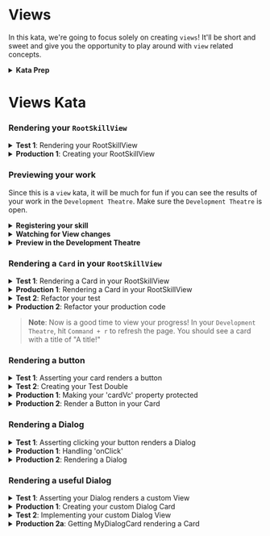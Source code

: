 # Views

In this kata, we're going to focus solely on creating `views`! It'll be short and sweet and give you the opportunity to play around with `view` related concepts.


<details>
<summary><strong>Kata Prep</strong></summary>

## Pre-requisites
1. Make sure your `Development Theatre` is running.

## Step 1: Create your `skill`

### Create a new directory for your kata

```bash
cd ~/path/to/your/spruce/projects
mkdir katas
```

### Create a new skill

```bash
cd katas
spruce create.skill views-kata
```

### Name your `skill`

> *Note*: Your `skill` name should be unique, so if you did this kata before, you may want to name it something different.

* Name: `Views Kata`
* Description: `A kata to practice creating views!`

### Open your `skill` in VS Code

> *Note*: You can follow the instructions printed in the `cli` or use the command below.

```bash
cd views-kata && code .
```

Then, open the terminal in VS Code and run:

```bash
spruce setup.vscode
```
Hit `Enter` to accept all setup options.

Then complete the following:

1. Open the Command Palette by using `cmd+shift+p` and search type: "Manage"
2. Select "Tasks: Manage Automatic Tasks"
3. Then select "Allow Automatic Tasks"
4. Open the Command Palette again type "reload" and select "Reload Window"

The Test Runner should open and begin installing additional requirements.

When it's done, you should see a message that says `Ready and waiting...`


## Step 2: Create your first test

### Create the test file

1. Hit `ctrl+space` (if you have the shortcuts setup) and hit enter. 
    - If you don't have the shortcuts setup, you can type `spruce create.test` in your terminal and hit `Enter`.
2. Select "Behavioral"
3. For "What are you testing?", type "Root skill view"
4. For "Camel case name", hit Enter (it should say "rootSkillView")
5. For "Which abstract test class do you want to extend?" select "AbstractSpruceFixtureTest"
6. Close the terminal window and get back to the Test Runner.
    - There should be one failing test.
    - The test will explain that before you can do any tests, you need to run `spruce set.remote`
7. Hit `ctrl+space` and type `set.remote` and hit `Enter`.
    - You will be prompted for more dependencies to install. Hit `Enter` to accept them all.
8. For your remote, select "Local"
    - Allow the rest of the dependencies to install
    - If prompted for remote again, select "Local" again
9. Close the terminal window and get back to the Test Runner.
    - The test should now be failing beacuse `false` does not equal `true`.
10. Click on the failing test in the Test Runner and click "Open" to open the test file.

### Prep the test file

1. Clear out the contents of the first test
1. Delete the second test
2. Delete `class RootSkillView {}` at the bottom of the test file

Your test should now be passing.

</details>

# Views Kata

### Rendering your `RootSkillView`

<details>
<summary><strong>Test 1</strong>: Rendering your RootSkillView</summary>

In your first test, add the following:

```typescript
@test()
protected async canCreateRootSkillView() {
    this.views.Controller('.root', {})
}
```
> *Note*: It's ok to have some type errors here, they'll go away as you add more code.

</details>

<details>
<summary><strong>Production 1</strong>: Creating your RootSkillView</summary>

In order for this test to pass, you need to create your first `view`, a `RootSkillView`.

1. Hit `ctrl+space` and type `create.view` and hit `Enter`.
2. Select "Skill View Controller"
    - Let the dependencies install
3. When prompted for if you would like to create your root skill view controller, hit `Enter` to accept the default.
4. Now update your failing test to reference the `RootSkillView` you just created.

```typescript
@test()
protected async canCreateRootSkillView() {
    this.views.Controller('views-kata.root', {})
}
```

> *Note*: The `views-kata` is the `namespace` of your skill and the `root` is the name of your view. The `namespace` will match whatever you named your skill, but you can check in your `package.json` to see what it is. Check under `skill.namespace`.

</details>

### Previewing your work

Since this is a `view` kata, it will be much for fun if you can see the results of your work in the `Development Theatre`. Make sure the `Development Theatre` is open.

<details>
<summary><strong>Registering your skill</strong></summary>

1. Hit `ctrl+space` and type `register` and hit `Enter`.

You will be asked for a name and a namespace, if this is your first time doing this, name it `Views Kata` and make sure the namespace is `views-kata`.
</details>

<details>
<summary><strong>Watching for View changes</strong></summary>

1. Hit `ctrl+space` and type `watch.watch` and hit `Enter`.
2. Once the watcher is running, change back to the Test Reporter.

</details>

<details>
<summary><strong>Preview in the Development Theatre</strong></summary>

1. In the `Development Theatre`, hit `Command + Shift + n`
2. In the "Jump to" Dialog, type `views-kata.root` and select the option in the dropdown.
3. Hit "Go"

> *Note*: For now, you're going to see a blank screen. That is fine, just wait until you render your first card!

</details>

### Rendering a `Card` in your `RootSkillView`

<details>
<summary><strong>Test 1</strong>: Rendering a Card in your RootSkillView</summary>

```typescript
@test()
protected canCreateRootSkillView() {
    this.views.Controller('views-kata.root', {})
}

@test()
protected rendersACard() {
    const vc = this.views.Controller('views-kata.root', {})
    vcAssert.assertSkillViewRendersCard(vc)
}
```
</details>

<details>
<summary><strong>Production 1</strong>: Rendering a Card in your RootSkillView</summary>
 
 ```typescript
// Step 2. Declare the cardVc property (declare property after constructing the card using 'Command + .')
private cardVc: CardViewController

public constructor(options: ViewControllerOptions) {
    super(options)

    // Step 1. Construct a CardViewController
    this.cardVc = this.Controller('card', {
        header: {
            title: 'A title!',
        },
    })
}

public render(): SkillView {
    return {
        layouts: [
            {
                // Step 3. Render the card
                cards: [this.cardVc.render()],
            },
        ],
    }
}
```
 
</details>

<details>
<summary><strong>Test 2</strong>: Refactor your test</summary>

```typescript
// Step 3. Declare the 'vc' property that will be used in all tests. 
// Use "!" to suppress the error about it not being initialized in the constructor
private vc!: RootSkillViewController

// Step 1. Declare beforeEach()
protected async beforeEach() {
    await super.beforeEach()
    // Step 2. Move the vc declaration here
    this.vc = this.views.Controller('views-kata.root', {})
}

// Step 4. delete the 'canCreateRootSkillView' test 

@test()
protected rendersACard() {
    // Step 5. User 'this.vc' instead of constructing a new vc
    vcAssert.assertSkillViewRendersCard(this.vc)
}
```
</details>

<details>
<summary><strong>Production 2</strong>: Refactor your production code</summary>

```ts
public constructor(options: ViewControllerOptions) {
    super(options)

    // Step 1. Select the construction or your skill view and hit 'Ctrl + Shift + r'
    // and select 'Extract to method in class...'. Name it `CardVc`
    this.cardVc = this.CardVc()
}

private CardVc(): CardViewController {
    return this.Controller('card', {
        header: {
            title: 'A title!',
        },
    })
}

```
</details>

> **Note**: Now is a good time to view your progress! In your `Development Theatre`, hit `Command + r` to refresh the page. You should see a card with a title of "A title!"

### Rendering a button

<details>
<summary><strong>Test 1</strong>: Asserting your card renders a button</summary>

```typescript
@test()
protected cardRendersButton() {
    buttonAssert.cardRendersButton(this.vc.getCardVc(), 'my-button')
}

```
>**Note**: You will get an error that 'getCardVc()' does not exist on your View Controller. This is a-ok because we're about to make a Test Double!

</details>

<details>
<summary><strong>Test 2</strong>: Creating your Test Double</summary>

```typescript
@fake.login()
@suite()
export default class RootSkillViewTest extends AbstractSpruceFixtureTest {
    // Step 5. Change the type on the 'vc' property to be your Spy
    private vc!: SpyRootSkillView

    protected async beforeEach() {
        // Step 4. Override the Class for your View Controller to be your Spy
        this.views.setController('views-kata.root', SpyRootSkillView)

        // Step 6. Typecast the vc to be your Spy
        this.vc = this.views.Controller(
            'views-kata.root',
            {}
        ) as SpyRootSkillView
    }

    @test()
    protected rendersACard() {
        vcAssert.assertSkillViewRendersCard(this.vc)
    }

    // Step 1. Declare your new test
    @test()
    protected cardRendersButton() {
        // Step 2. Use the buttonAssert utility to assert the button is rendering
        buttonAssert.cardRendersButton(this.vc.getCardVc(), 'my-button')
    }
}

// Step 3. Create your Test Double (a Spy) that extends your RootSkillViewController
class SpyRootSkillView extends RootSkillViewController {
    public getCardVc() {
        return this.cardVc
    }
}
```

>**Note**: You will get an error that 'this.cardVc` in your spy is not accessible because it is private, lets fix that next!

>**Note**: Also, your test is not passing, that's fine too. That is next.


</details>

<details>
<summary><strong>Production 1</strong>: Making your 'cardVc' property protected</summary>

```typescript
// Step 1. Change the cardVc property to be protected in your Root.svc
protected cardVc: CardViewController
```
</details>

<details>
<summary><strong>Production 2</strong>: Render a Button in your Card</summary>

```typescript

private CardVc(): CardViewController {
    return this.Controller('card', {
        header: {
            title: 'A title!',
        },
        // Step 1. Add a footer with a single button with the id of 'my-button'
        footer: {
            buttons: [
                {
                    id: 'my-button',
                    // Step 2 (optional): Play around with different properties of the button
                    label: 'My button',
                    type: 'primary',
                },
            ],
        },
    })
}
```

>**Note**: Everything should be passing now! Refresh the front end! Also, play around with different properties on the button and refresh to see their effect!

</details>

### Rendering a Dialog

<details>
<summary><strong>Test 1</strong>: Asserting clicking your button renders a Dialog</summary>

```ts

// Step 1. Declare a new test
@test()
protected async clickingButtonRendersDialog() {
    // Step 2. Use the 'vcAssert' util to assert the dialog renders
    await vcAssert.assertRendersDialog(this.vc, () =>
        // Step 3. Use the 'interactor' util to click the button in your card
        interactor.clickButton(this.vc.getCardVc(), 'my-button')
    )
}

```
> **Note**: Make sure your test is `async` since we'll be interacting with Views
> **Note**: You will first get an error that your Button does not have an 'onClick' set, so let's fix that!

</details>

<details>
<summary><strong>Production 1</strong>: Handling 'onClick'</summary>

```typescript
private CardVc(): CardViewController {
    return this.Controller('card', {
        header: {
            title: 'A title!',
        },
        footer: {
            buttons: [
                {
                    id: 'my-button',
                    label: 'My button',
                    type: 'primary',
                    // Step 1. Add an onClick to your button and pass it a method bound to self
                    onClick: this.handleClick.bind(this),
                },
            ],
        },
    })
}

// Step 2. Declare the handleClick method
private async handleClick() {}
```

> **Note**: Now your test will fail because you're not rendering a Dialog, which makes sense if you think about it. 😜

</details>

<details>
<summary><strong>Production 2</strong>: Rendering a Dialog</summary>

```typescript
private async handleClick() {
    // Step 1. Use the 'renderInDialog' method to render an empty Dialog
    this.renderInDialog({
        header: {
            title: "I'm a dialog!",
        },
    })
}
```

> **Note**: Now your test should be passing! 🎉 Go ahead and refresh in the `Development Theater` to see it in action!

</details>

### Rendering a useful Dialog

<details>
<summary><strong>Test 1</strong>: Asserting your Dialog renders a custom View</summary>

```typescript
@test()
protected async clickingButtonRendersDialog() {
    // Step 1. get the dialogVc that is returned from the assertRendersDialog
    const dialogVc = await vcAssert.assertRendersDialog(this.vc, () =>
        interactor.clickButton(this.vc.getCardVc(), 'my-button')
    )

    // Step 2. Assert the dialogVc is an instance of your custom view
    vcAssert.assertRendersAsInstanceOf(dialogVc, MyDialogCardViewController)
}
```

> **Note**: You will get an error that 'MyDialogCardViewController' does not exist, so let's create it!

</details>

<details>
<summary><strong>Production 1</strong>: Creating your custom Dialog Card</summary>

1. Hit `ctrl+space` and type `create.view` and hit `Enter`.
2. Select "View Controller"
3. Controller name "My Dialog Card"
4. For view model: `Card`

</details>

<details>
<summary><strong>Test 2</strong>: Implementing your custom Dialog View</summary>

```typescript
// Step 2: It will be auto imported for you
import MyDialogCardViewController from '../../viewControllers/MyDialogCard.vc'

@test()
protected async clickingButtonRendersDialog() {
    const dialogVc = await vcAssert.assertRendersDialog(this.vc, () =>
        interactor.clickButton(this.vc.getCardVc(), 'my-button')
    )
    // Step 1. Click on MyDialogCardViewController and hit 'Ctrl + .' and import it
    vcAssert.assertRendersAsInstanceOf(dialogVc, MyDialogCardViewController)
}
```
> **Note**: Your test will now fail because you are not rendering `MyDialogCardViewController` into `this.renderInDialog(...). Let's fix that!
</details>

<details>
<summary><strong>Production 2a</strong>: Getting MyDialogCard rendering a Card</summary>

If you look at `MyDialogCard.vc`, you will see that it is not rendering anything. Just an empty object. In order for `MyDialogCard` to be useful, we need to render a `Card`.

```typescript
export default class MyDialogCardViewController extends AbstractViewController<Card> {
    public static id = 'my-dialog-card'
    // Step 3. Change the type to be 'CardViewController' and 'Command + .' to import it
    private cardVc: CardViewController

    public constructor(options: ViewControllerOptions) {
        super(options)

        // Step 1. Construct a CardViewController and set it to this.cardVc
        // Step 2. Use 'Command + .' to declare the cardVc property
        this.cardVc = this.Controller('card', {
            header: {
                title: 'My Dialog Card',
            },
        })
    }

    public render() {
        // Step 4. Render the card
        return this.cardVc.render()
    }
}

```



### Something Missing?

<div class="grid-buttons">
    <a class="btn" href="https://forms.gle/2ZMtwUxg1egV8sHT8">Request Documentation Enhancement</a>
</div>